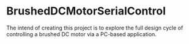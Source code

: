# BrushedDCMotorSerialControl
 The intend of creating this project is to explore the full design cycle of controlling a brushed DC motor via a PC-based application.
